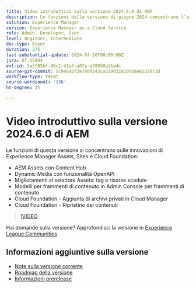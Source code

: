 ```yaml
---
title: Video introduttivo sulla versione 2024.6.0 di AEM
description: Le funzioni della versione di giugno 2024 concentrano l’attenzione su AEM Assets con Content Hub, Dynamic Media con funzionalità OpenAPI, miglioramenti al selettore di Assets - tag e risorse scadute, modelli di frammento di contenuto in Admin Console per frammenti di contenuto, Cloud Foundation - Aggiunta di archivi privati in Cloud Manager e Cloud Foundation - Ripristino dei contenuti.
solution: Experience Manager
version: Experience Manager as a Cloud Service
role: Admin, Developer, User
level: Beginner, Intermediate
doc-type: Event
duration: 275
last-substantial-update: 2024-07-16T00:00:00Z
jira: KT-15804
exl-id: 5a3f95bf-98c1-41a7-a07a-e78058a31a4c
source-git-commit: 5c946ab73e78d4243ca310032a10bb8e82228c3d
workflow-type: tm+mt
source-wordcount: '136'
ht-degree: 3%

---
```


# Video introduttivo sulla versione 2024.6.0 di AEM

Le funzioni di questa versione si concentrano sulle innovazioni di Experience Manager Assets, Sites e Cloud Foundation:

* AEM Assets con Content Hub
* Dynamic Media con funzionalità OpenAPI
* Miglioramenti al selettore Assets: tag e risorse scadute
* Modelli per frammenti di contenuto in Admin Console per frammenti di contenuto
* Cloud Foundation - Aggiunta di archivi privati in Cloud Manager
* Cloud Foundation - Ripristino dei contenuti

>[!VIDEO](https://video.tv.adobe.com/v/3430779/?learn=on)


Hai domande sulla versione?  Approfondisci la versione in [Experience League Communities](https://adobe.ly/47dj9Wj)

## Informazioni aggiuntive sulla versione

* [Note sulla versione corrente](https://experienceleague.adobe.com/docs/experience-manager-cloud-service/content/release-notes/home.html?lang=it)
* [Roadmap della versione](https://experienceleague.adobe.com/docs/experience-manager-release-information/aem-release-updates/update-releases-roadmap.html?lang=it)
* [Informazioni prerelease](https://experienceleague.adobe.com/docs/experience-manager-cloud-service/content/release-notes/prerelease.html?lang=it)
